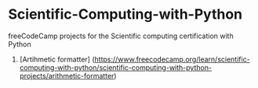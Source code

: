 # Scientific-Computing-with-Python
freeCodeCamp projects for the Scientific computing certification with Python
1. [Artihmetic formatter] (https://www.freecodecamp.org/learn/scientific-computing-with-python/scientific-computing-with-python-projects/arithmetic-formatter)
